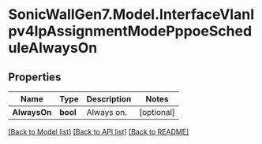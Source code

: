 # SonicWallGen7.Model.InterfaceVlanIpv4IpAssignmentModePppoeScheduleAlwaysOn

## Properties

Name | Type | Description | Notes
------------ | ------------- | ------------- | -------------
**AlwaysOn** | **bool** | Always on. | [optional] 

[[Back to Model list]](../README.md#documentation-for-models) [[Back to API list]](../README.md#documentation-for-api-endpoints) [[Back to README]](../README.md)

